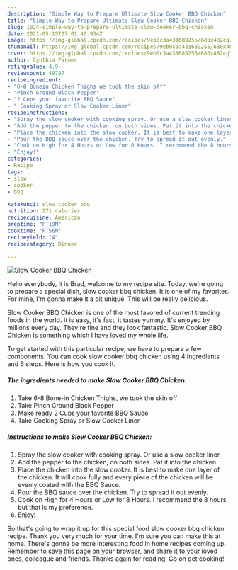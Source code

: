 ```yaml
---
description: "Simple Way to Prepare Ultimate Slow Cooker BBQ Chicken"
title: "Simple Way to Prepare Ultimate Slow Cooker BBQ Chicken"
slug: 1024-simple-way-to-prepare-ultimate-slow-cooker-bbq-chicken
date: 2021-05-15T07:01:40.934Z
image: https://img-global.cpcdn.com/recipes/9eb0c3a431689255/680x482cq70/slow-cooker-bbq-chicken-recipe-main-photo.jpg
thumbnail: https://img-global.cpcdn.com/recipes/9eb0c3a431689255/680x482cq70/slow-cooker-bbq-chicken-recipe-main-photo.jpg
cover: https://img-global.cpcdn.com/recipes/9eb0c3a431689255/680x482cq70/slow-cooker-bbq-chicken-recipe-main-photo.jpg
author: Cynthia Farmer
ratingvalue: 4.9
reviewcount: 49787
recipeingredient:
- "6-8 Bonein Chicken Thighs we took the skin off"
- "Pinch Ground Black Pepper"
- "2 Cups your favorite BBQ Sauce"
- " Cooking Spray or Slow Cooker Liner"
recipeinstructions:
- "Spray the slow cooker with cooking spray. Or use a slow cooker liner."
- "Add the pepper to the chicken, on both sides. Pat it into the chicken."
- "Place the chicken into the slow cooker. It is best to make one layer of the chicken. It will cook fully and every piece of the chicken will be evenly coated with the BBQ Sauce."
- "Pour the BBQ sauce over the chicken. Try to spread it out evenly."
- "Cook on High for 4 Hours or Low for 8 Hours. I recommend the 8 hours, but that is my preference."
- "Enjoy!"
categories:
- Recipe
tags:
- slow
- cooker
- bbq

katakunci: slow cooker bbq 
nutrition: 171 calories
recipecuisine: American
preptime: "PT19M"
cooktime: "PT56M"
recipeyield: "4"
recipecategory: Dinner

---
```



![Slow Cooker BBQ Chicken](https://img-global.cpcdn.com/recipes/9eb0c3a431689255/680x482cq70/slow-cooker-bbq-chicken-recipe-main-photo.jpg)

Hello everybody, it is Brad, welcome to my recipe site. Today, we're going to prepare a special dish, slow cooker bbq chicken. It is one of my favorites. For mine, I'm gonna make it a bit unique. This will be really delicious.



Slow Cooker BBQ Chicken is one of the most favored of current trending foods in the world. It is easy, it's fast, it tastes yummy. It's enjoyed by millions every day. They're fine and they look fantastic. Slow Cooker BBQ Chicken is something which I have loved my whole life.


To get started with this particular recipe, we have to prepare a few components. You can cook slow cooker bbq chicken using 4 ingredients and 6 steps. Here is how you cook it.

<!--inarticleads1-->

##### The ingredients needed to make Slow Cooker BBQ Chicken:

1. Take 6-8 Bone-in Chicken Thighs, we took the skin off
1. Take Pinch Ground Black Pepper
1. Make ready 2 Cups your favorite BBQ Sauce
1. Take  Cooking Spray or Slow Cooker Liner




<!--inarticleads2-->

##### Instructions to make Slow Cooker BBQ Chicken:

1. Spray the slow cooker with cooking spray. Or use a slow cooker liner.
1. Add the pepper to the chicken, on both sides. Pat it into the chicken.
1. Place the chicken into the slow cooker. It is best to make one layer of the chicken. It will cook fully and every piece of the chicken will be evenly coated with the BBQ Sauce.
1. Pour the BBQ sauce over the chicken. Try to spread it out evenly.
1. Cook on High for 4 Hours or Low for 8 Hours. I recommend the 8 hours, but that is my preference.
1. Enjoy!




So that's going to wrap it up for this special food slow cooker bbq chicken recipe. Thank you very much for your time. I'm sure you can make this at home. There's gonna be more interesting food in home recipes coming up. Remember to save this page on your browser, and share it to your loved ones, colleague and friends. Thanks again for reading. Go on get cooking!
